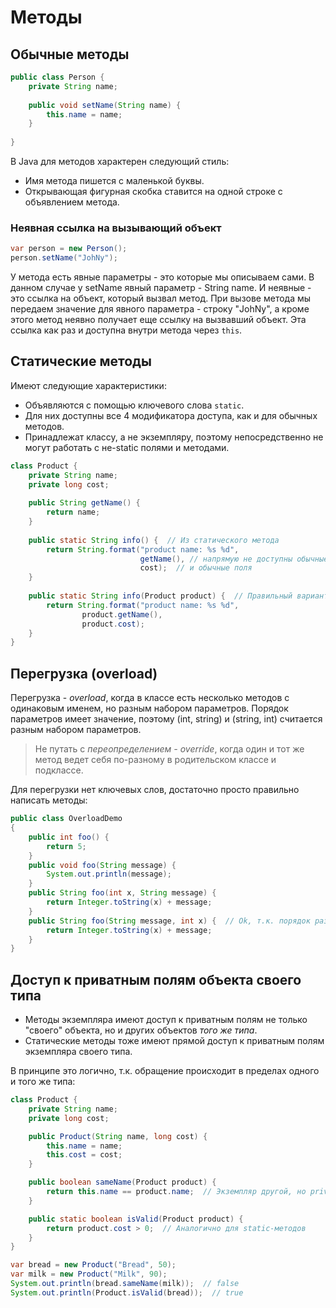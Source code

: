 # Методы

## Обычные методы

```java
public class Person {
    private String name;
    
    public void setName(String name) {
        this.name = name;
    }
    
}
```

В Java для методов характерен следующий стиль:

* Имя метода пишется с маленькой буквы.
* Открывающая фигурная скобка ставится на одной строке с объявлением метода.

### Неявная ссылка на вызывающий объект

```java
var person = new Person();
person.setName("JohNy");
```

У метода есть явные параметры - это которые мы описываем сами. В данном случае у setName явный параметр - String name. И неявные - это ссылка на объект, который вызвал метод. При вызове метода мы передаем значение для явного параметра - строку "JohNy", а кроме этого метод неявно получает еще ссылку на вызвавший объект. Эта ссылка как раз и доступна внутри метода через `this`.

## Статические методы

Имеют следующие характеристики:

* Объявляются с помощью ключевого слова `static`.
* Для них доступны все 4 модификатора доступа, как и для обычных методов.
* Принадлежат классу, а не экземпляру, поэтому непосредственно не могут работать с не-static полями и методами.

```java
class Product {
    private String name;
    private long cost;
    
    public String getName() {
        return name;
    }
    
    public static String info() {  // Из статического метода
        return String.format("product name: %s %d", 
                             getName(), // напрямую не доступны обычные методы
                             cost);  // и обычные поля
    }
    
    public static String info(Product product) {  // Правильный вариант
        return String.format("product name: %s %d", 
                product.getName(), 
                product.cost);
    }
}
```

## Перегрузка (overload)

Перегрузка - *overload*, когда в классе есть несколько методов с одинаковым именем, но разным набором параметров. Порядок параметров имеет значение, поэтому (int, string) и (string, int) считается разным набором параметров.

> Не путать с *переопределением - override*, когда один и тот же метод ведет себя по-разному в родительском классе и подклассе.

Для перегрузки нет ключевых слов, достаточно просто правильно написать методы:

```java
public class OverloadDemo
{
    public int foo() {
        return 5;
    }
    public void foo(String message) {
        System.out.println(message);
    }
    public String foo(int x, String message) {
        return Integer.toString(x) + message;
    }
    public String foo(String message, int x) {  // Ok, т.к. порядок разный
        return Integer.toString(x) + message;
    }
}
```

## Доступ к приватным полям объекта своего типа

* Методы экземпляра имеют доступ к приватным полям не только "своего" объекта, но и других объектов *того же типа*. 
* Статические методы тоже имеют прямой доступ к приватным полям экземпляра своего типа.

В принципе это логично, т.к. обращение происходит в пределах одного и того же типа:

```java
class Product {
    private String name;
    private long cost;

    public Product(String name, long cost) {
        this.name = name;
        this.cost = cost;
    }

    public boolean sameName(Product product) {
        return this.name == product.name;  // Экземпляр другой, но private поле доступно
    }

    public static boolean isValid(Product product) {
        return product.cost > 0;  // Аналогично для static-методов
    }
}

var bread = new Product("Bread", 50);
var milk = new Product("Milk", 90);
System.out.println(bread.sameName(milk));  // false
System.out.println(Product.isValid(bread));  // true
```

